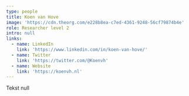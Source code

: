 ```yaml
---
type: people
title: Koen van Hove
image: 'https://cdn.theorg.com/e228b8ea-c7ed-4361-9248-56cf79874b4e'
role: Researcher level 2
intro: null
links:
  - name: LinkedIn
    link: 'https://www.linkedin.com/in/koen-van-hove/'
  - name: Twitter
    link: 'https://twitter.com/@Koenvh'
  - name: Website
    link: 'https://koenvh.nl'
---
```

Tekst null

